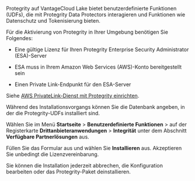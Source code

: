 Protegrity auf VantageCloud Lake bietet benutzerdefinierte Funktionen (UDFs), die mit Protegrity Data Protectors interagieren und Funktionen wie Datenschutz und Tokenisierung bieten.

Für die Aktivierung von Protegrity in Ihrer Umgebung benötigen Sie Folgendes:

-   Eine gültige Lizenz für Ihren Protegrity Enterprise Security Administrator (ESA)-Server

-   ESA muss in Ihrem Amazon Web Services (AWS)-Konto bereitgestellt sein

-   Einen Private Link-Endpunkt für den ESA-Server

Siehe [AWS PrivateLink-Dienst mit Protegrity einrichten](https://docs.teradata.com/access/sources/dita/topic?dita:topicPath=clt1707128377930.dita&utm_source=console&utm_medium=iph).

Während des Installationsvorgangs können Sie die Datenbank angeben, in der die Protegrity-UDFs installiert sind.

Wählen Sie im Menü **Startseite** \> **Benutzerdefinierte Funktionen** \> auf der Registerkarte **Drittanbieteranwendungen** \> **Integrität** unter dem Abschnitt **Verfügbare Partnerlösungen** aus.

Füllen Sie das Formular aus und wählen Sie **Installieren** aus. Akzeptieren Sie unbedingt die Lizenzvereinbarung.

Sie können die Installation jederzeit abbrechen, die Konfiguration bearbeiten oder das Protegrity-Paket deinstallieren.
